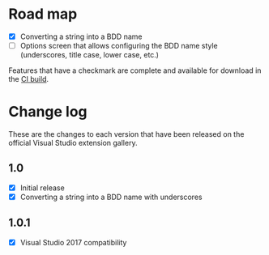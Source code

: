 ﻿# Road map

- [x] Converting a string into a BDD name
- [ ] Options screen that allows configuring the BDD name style (underscores,
      title case, lower case, etc.)

Features that have a checkmark are complete and available for download in the
[CI build](http://vsixgallery.com/extension/3ad8ab11-a54c-4f40-8926-d25d05ac7ec6/).

# Change log

These are the changes to each version that have been released on the official
Visual Studio extension gallery.

## 1.0

- [x] Initial release
- [x] Converting a string into a BDD name with underscores

## 1.0.1

- [x] Visual Studio 2017 compatibility
